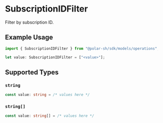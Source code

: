 # SubscriptionIDFilter

Filter by subscription ID.

## Example Usage

```typescript
import { SubscriptionIDFilter } from "@polar-sh/sdk/models/operations";

let value: SubscriptionIDFilter = ["<value>"];
```

## Supported Types

### `string`

```typescript
const value: string = /* values here */
```

### `string[]`

```typescript
const value: string[] = /* values here */
```

